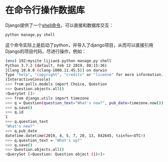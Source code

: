 # 在命令行操作数据库

Django提供了一个[shell命令](https://docs.djangoproject.com/en/2.2/intro/tutorial02/#playing-with-the-api)，可以直接和数据库交互：

```sh
python manage.py shell
```

这个命令实际上是启动了python，并导入了django项目，从而可以直接引用Django的项目代码，尽进行操作，例如：

```sh
(env) 192:mysite lijiao$ python manage.py shell
Python 3.7.2 (default, Feb 12 2019, 08:15:36)
[Clang 10.0.0 (clang-1000.11.45.5)] on darwin
Type "help", "copyright", "credits" or "license" for more information.
(InteractiveConsole)
>>> from polls.models import Choice, Question
>>> Question.objects.all()
<QuerySet []>
>>> from django.utils import timezone
>>> q = Question(question_text="What's new?", pub_date=timezone.now())
>>> q.save()
>>> q.id
1
>>> q.question_text
"What's new?"
>>> q.pub_date
datetime.datetime(2019, 4, 5, 7, 20, 13, 842645, tzinfo=<UTC>)
>>> q.question_text = "What's up?"
>>> q.save()
>>> Question.objects.all()
<QuerySet [<Question: Question object (1)>]>
```

